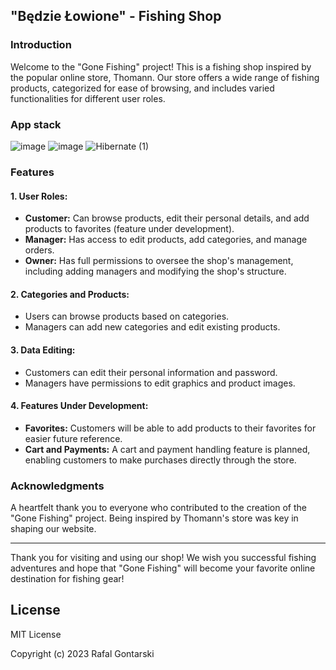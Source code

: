 ## "Będzie Łowione" - Fishing Shop

### Introduction

Welcome to the "Gone Fishing" project! This is a fishing shop inspired by the popular online store, Thomann. Our store offers a wide range of fishing products, categorized for ease of browsing, and includes varied functionalities for different user roles.

### App stack

![image](https://github.com/RafalGontarski/DentFlow-frontend/assets/106514250/6275239b-c711-4004-8deb-c4442440ef99) ![image](https://github.com/RafalGontarski/DentFlow-frontend/assets/106514250/2b443685-586f-4354-8a27-11e3cad68efc) ![Hibernate (1)](https://github.com/RafalGontarski/MyShop-backendV2/assets/106514250/6a62543c-45f5-41cb-956a-c6a65bac3167)


### Features

#### 1. User Roles:
- **Customer:** Can browse products, edit their personal details, and add products to favorites (feature under development).
- **Manager:** Has access to edit products, add categories, and manage orders.
- **Owner:** Has full permissions to oversee the shop's management, including adding managers and modifying the shop's structure.

#### 2. Categories and Products:
- Users can browse products based on categories.
- Managers can add new categories and edit existing products.

#### 3. Data Editing:
- Customers can edit their personal information and password.
- Managers have permissions to edit graphics and product images.

#### 4. Features Under Development:
- **Favorites:** Customers will be able to add products to their favorites for easier future reference.
- **Cart and Payments:** A cart and payment handling feature is planned, enabling customers to make purchases directly through the store.

### Acknowledgments

A heartfelt thank you to everyone who contributed to the creation of the "Gone Fishing" project. Being inspired by Thomann's store was key in shaping our website.

---

Thank you for visiting and using our shop! We wish you successful fishing adventures and hope that "Gone Fishing" will become your favorite online destination for fishing gear!

## License

MIT License

Copyright (c) 2023 Rafal Gontarski
